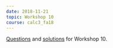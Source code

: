```yaml
---
date: 2018-11-21
topic: Workshop 10
course: calc3_fa18
---
```


[Questions](http://ckottke.ncf.edu/calc3_fa18/workshop10.pdf) and [solutions](http://ckottke.ncf.edu/calc3_fa18/workshop10_solns.pdf) for Workshop 10.

